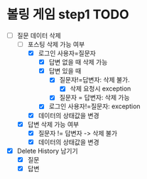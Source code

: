 # 볼링 게임 step1 TODO
- [ ] 질문 데이터 삭제
    - [ ] 포스팅 삭제 가능 여부
        - [X] 로그인 사용자=질문자
            - [X] 답변 없을 때 삭제 가능
            - [X] 답변 있을 때
                - [X] 질문자!=답변자: 삭제 불가.
                    - [X] 삭제 요청시 exception
                - [X] 질문자 = 답변자: 삭제 가능
            - [X] 로그인 사용자!=질문자: exception
        - [X] 데이터의 상태값을 변경
    - [X] 답변 삭제 가능 여부
        - [X] 질문자 != 답변자 -> 삭제 불가
        - [X] 데이터의 상태값을 변경

- [X] Delete History 남기기
    - [X] 질문
    - [X] 답변